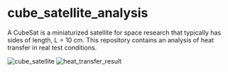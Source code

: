 # cube_satellite_analysis
A CubeSat is a miniaturized satellite for space research that typically has sides of length, L = 10 cm. This repository contains an analysis of heat transfer in real test conditions.


![cube_satellite](https://github.com/user-attachments/assets/13dd1f53-ab59-4ee1-8c0d-ab1b0df98ff6)
![heat_transfer_result](https://github.com/user-attachments/assets/d7feed09-537c-44ad-b362-1d34bd3c3f71)

